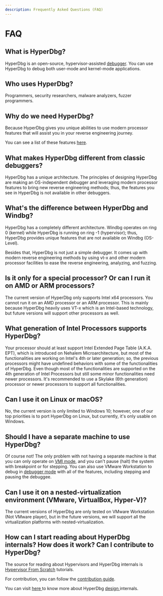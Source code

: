 ```yaml
---
description: Frequently Asked Questions (FAQ)
---
```


# FAQ

## What is HyperDbg?

HyperDbg is an open-source, hypervisor-assisted [debugger](https://en.wikipedia.org/wiki/Debugger). You can use HyperDbg to debug both user-mode and kernel-mode applications.

## Who uses HyperDbg?

Programmers, security researchers, malware analyzers, fuzzer programmers.

## Why do we need HyperDbg?

Because HyperDbg gives you unique abilities to use modern processor features that will assist you in your reverse engineering journey.

You can see a list of these features [here](https://github.com/HyperDbg/HyperDbg#unique-features).

## What makes HyperDbg different from classic debuggers?

HyperDbg has a unique architecture. The principles of designing HyperDbg are making an OS-independent debugger and leveraging modern processor features to bring new reverse engineering methods; thus, the features you see in HyperDbg is not available in other debuggers.

## What's the difference between HyperDbg and Windbg?

HyperDbg has a completely different architecture. Windbg operates on ring 0 (kernel) while HyperDbg is running on ring -1 (hypervisor); thus, HyperDbg provides unique features that are not available on Windbg (OS-Level).

Besides that, HyperDbg is not just a simple debugger. It comes up with modern reverse engineering methods by using vt-x and other modern processor facilities to ease the reverse engineering, analyzing, and fuzzing.

## Is it only for a special processor? Or can I run it on AMD or ARM processors?

The current version of HyperDbg only supports Intel x64 processors. You cannot run it on an AMD processor or an ARM processor. This is mainly because HyperDbg heavily uses VT-x which is an Intel-based technology, but future versions will support other processors as well.

## What generation of Intel Processors supports HyperDbg?

Your processor should at least support Intel Extended Page Table (A.K.A. EPT), which is introduced on Nehalem Microarchitecture, but most of the functionalities are working on Intel's 4th or later generation; so, the previous processors might have undefined behaviors with some of the functionalities of HyperDbg. Even though most of the functionalities are supported on the 4th generation of Intel Processors but still some minor functionalities need newer processors. It's recommended to use a Skylake (6th generation) processor or newer processors to support all functionalities.

## Can I use it on Linux or macOS?

No, the current version is only limited to Windows 10; however, one of our top priorities is to port HyperDbg on Linux, but currently, it's only usable on Windows.

## Should I have a separate machine to use HyperDbg?

Of course not! The only problem with not having a separate machine is that you can only operate on [VMI mode](https://docs.hyperdbg.org/using-hyperdbg/prerequisites/operation-modes#vmi-mode), and you can't pause (halt) the system with breakpoint or for stepping. You can also use VMware Workstation to debug in [debugger mode](https://docs.hyperdbg.org/using-hyperdbg/prerequisites/operation-modes#debugger-mode) with all of the features, including stepping and pausing the debuggee.

## Can I use it on a nested-virtualization environment (VMware, VirtualBox, Hyper-V)?

The current versions of HyperDbg are only tested on VMware Workstation (Not VMware player), but in the future versions, we will support all the virtualization platforms with nested-virtualization.

## How can I start reading about HyperDbg internals? How does it work? Can I contribute to HyperDbg?

The source for reading about Hypervisors and HyperDbg internals is [Hypervisor From Scratch](https://rayanfam.com/tutorials/) tutorials.

For contribution, you can follow the [contribution guide](https://github.com/HyperDbg/HyperDbg/blob/master/CONTRIBUTING.md).

You can visit [here ](https://docs.hyperdbg.org/design)to know more about HyperDbg [design ](https://docs.hyperdbg.org/design)internals.

